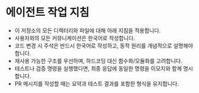 # 에이전트 작업 지침

- 이 저장소의 모든 디렉터리와 파일에 대해 아래 지침을 적용합니다.
- 사용자와의 모든 커뮤니케이션은 한국어로 작성합니다.
- 코드 변경 시 주석은 반드시 한국어로 작성하고, 동작 원리를 개념적으로 설명해야 합니다.
- 재사용 가능한 구조를 우선하며, 하드코딩 대신 함수화/모듈화를 고려합니다.
- 테스트나 검증 명령을 실행했다면, 최종 응답에 동일한 명령을 이모지와 함께 명시합니다.
- PR 메시지를 작성할 때는 요약과 테스트 결과를 포함한 형식을 유지합니다.
